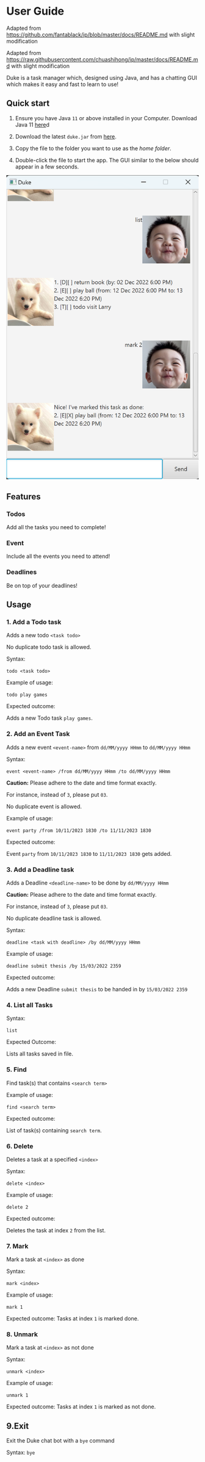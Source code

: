 # User Guide
Adapted from https://github.com/fantablack/ip/blob/master/docs/README.md with slight modification

Adapted from https://raw.githubusercontent.com/chuashihong/ip/master/docs/README.md with slight modification 

Duke is a task manager which, designed using Java, and has a chatting GUI which makes it easy and fast to learn to use!

## Quick start

1. Ensure you have Java `11` or above installed in your Computer. Download Java 11 [here](https://www.oracle.com/java/technologies/downloads/)d

2. Download the latest `duke.jar` from [here](https://github.com/junlee1991/ip/releases).

3. Copy the file to the folder you want to use as the _home folder_.

4. Double-click the file to start the app. The GUI similar to the below should appear in a few seconds.


![Ui](Ui.png)

## Features 

### Todos

Add all the tasks you need to complete! 

### Event

Include all the events you need to attend! 

### Deadlines

Be on top of your deadlines! 

## Usage

### 1. Add a Todo task
Adds a new todo `<task todo>`

No duplicate todo task is allowed.

Syntax:

`todo <task todo>`

Example of usage:

`todo play games`

Expected outcome:

Adds a new Todo task `play games`.

### 2. Add an Event Task
Adds a new event `<event-name>` from `dd/MM/yyyy HHmm` to `dd/MM/yyyy HHmm`

Syntax:

`event <event-name> /from dd/MM/yyyy HHmm /to dd/MM/yyyy HHmm`

**Caution:** Please adhere to the date and time format exactly. 
 
For instance, instead of `3`, please put `03`.

No duplicate event is allowed.

Example of usage:

`event party /from 10/11/2023 1830 /to 11/11/2023 1830`

Expected outcome:

Event `party` from `10/11/2023 1830` to `11/11/2023 1830`  gets added.

### 3. Add a Deadline task
Adds a Deadline `<deadline-name>` to be done by `dd/MM/yyyy HHmm`

**Caution:** Please adhere to the date and time format exactly.

For instance, instead of `3`, please put `03`.

No duplicate deadline task is allowed.

Syntax:

`deadline <task with deadline> /by dd/MM/yyyy HHmm`

Example of usage:

`deadline submit thesis /by 15/03/2022 2359`

Expected outcome:

Adds a new Deadline `submit thesis` to be handed in by `15/03/2022 2359`

### 4. List all Tasks
Syntax:

`list`

Expected Outcome:

Lists all tasks saved in file.

### 5. Find
Find task(s) that contains `<search term>`

Example of usage:

`find <search term>`

Expected outcome:

List of task(s) containing `search term`. 

### 6. Delete <task index>
Deletes a task at a specified `<index>`

Syntax:

`delete <index>`

Example of usage:

`delete 2`

Expected outcome:

Deletes the task at index `2` from the list. 

### 7. Mark
Mark a task at `<index>` as done

Syntax:

`mark <index>`

Example of usage:

`mark 1`

Expected outcome:
Tasks at index `1` is marked done.

### 8. Unmark
Mark a task at `<index>` as not done

Syntax:

`unmark <index>`

Example of usage:

`unmark 1`

Expected outcome:
Tasks at index `1` is marked as not done.

## 9.Exit
Exit the Duke chat bot with a `bye` command

Syntax:
`bye`

